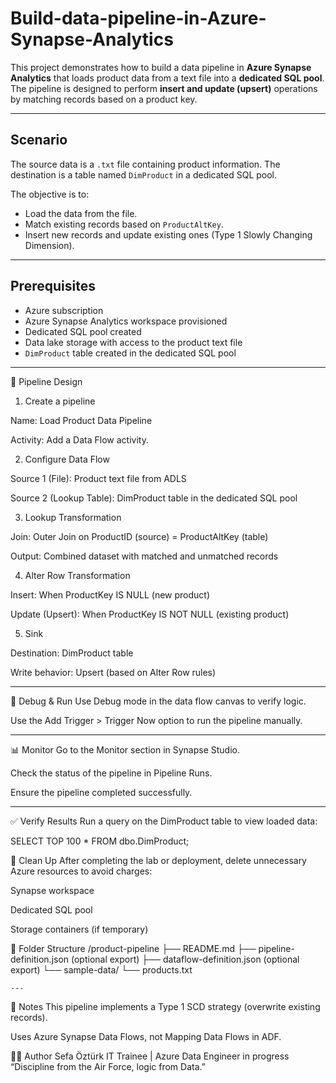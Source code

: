 # Build-data-pipeline-in-Azure-Synapse-Analytics

This project demonstrates how to build a data pipeline in **Azure Synapse Analytics** that loads product data from a text file into a **dedicated SQL pool**. The pipeline is designed to perform **insert and update (upsert)** operations by matching records based on a product key.

---

## Scenario

The source data is a `.txt` file containing product information. The destination is a table named `DimProduct` in a dedicated SQL pool.

The objective is to:
- Load the data from the file.
- Match existing records based on `ProductAltKey`.
- Insert new records and update existing ones (Type 1 Slowly Changing Dimension).

---

## Prerequisites

- Azure subscription
- Azure Synapse Analytics workspace provisioned
- Dedicated SQL pool created
- Data lake storage with access to the product text file
- `DimProduct` table created in the dedicated SQL pool

---

🔄 Pipeline Design

1. Create a pipeline

Name: Load Product Data Pipeline

Activity: Add a Data Flow activity.

2. Configure Data Flow

Source 1 (File): Product text file from ADLS

Source 2 (Lookup Table): DimProduct table in the dedicated SQL pool

3. Lookup Transformation

Join: Outer Join on ProductID (source) = ProductAltKey (table)

Output: Combined dataset with matched and unmatched records

4. Alter Row Transformation

Insert: When ProductKey IS NULL (new product)

Update (Upsert): When ProductKey IS NOT NULL (existing product)

5. Sink

Destination: DimProduct table

Write behavior: Upsert (based on Alter Row rules)

---

🧪 Debug & Run
Use Debug mode in the data flow canvas to verify logic.

Use the Add Trigger > Trigger Now option to run the pipeline manually.

---

📊 Monitor
Go to the Monitor section in Synapse Studio.

Check the status of the pipeline in Pipeline Runs.

Ensure the pipeline completed successfully.

---

✅ Verify Results
Run a query on the DimProduct table to view loaded data:

SELECT TOP 100 * FROM dbo.DimProduct;

🧹 Clean Up
After completing the lab or deployment, delete unnecessary Azure resources to avoid charges:

Synapse workspace

Dedicated SQL pool

Storage containers (if temporary)

📁 Folder Structure
/product-pipeline
├── README.md
├── pipeline-definition.json (optional export)
├── dataflow-definition.json (optional export)
└── sample-data/
    └── products.txt
    
    ---
    
📎 Notes
This pipeline implements a Type 1 SCD strategy (overwrite existing records).

Uses Azure Synapse Data Flows, not Mapping Data Flows in ADF.

🧑‍💻 Author
Sefa Öztürk
IT Trainee | Azure Data Engineer in progress
“Discipline from the Air Force, logic from Data.”
